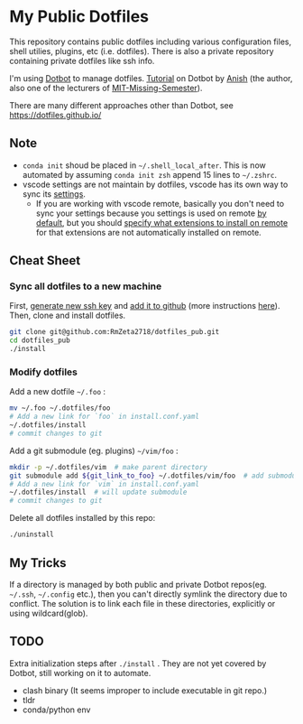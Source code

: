 # My Public Dotfiles

This repository contains public dotfiles including various configuration files, shell utilies, plugins, etc (i.e. dotfiles). There is also a private repository containing private dotfiles like ssh info. 

I'm using [Dotbot](https://github.com/anishathalye/dotbot) to manage dotfiles. [Tutorial](https://www.anishathalye.com/2014/08/03/managing-your-dotfiles/) on Dotbot by [Anish](https://www.anishathalye.com/) (the author, also one of the lecturers of [MIT-Missing-Semester](https://missing.csail.mit.edu/)).

There are many different approaches other than Dotbot, see https://dotfiles.github.io/

## Note

- `conda init` shoud be placed in `~/.shell_local_after`. This is now automated by assuming `conda init zsh` append 15 lines to `~/.zshrc`.
- vscode settings are not maintain by dotfiles, vscode has its own way to sync its [settings](https://code.visualstudio.com/docs/editor/settings-sync).
  - If you are working with vscode remote, basically you don't need to sync your settings because you settings is used on remote [by default](https://code.visualstudio.com/docs/remote/ssh#_ssh-hostspecific-settings), but you should [specify what extensions to install on remote](https://code.visualstudio.com/docs/remote/ssh#_always-installed-extensions) for that extensions are not automatically installed on remote.

## Cheat Sheet

### Sync all dotfiles to a new machine

First, [generate new ssh key](https://docs.github.com/cn/authentication/connecting-to-github-with-ssh/generating-a-new-ssh-key-and-adding-it-to-the-ssh-agent) and [add it to github](https://docs.github.com/cn/authentication/connecting-to-github-with-ssh/adding-a-new-ssh-key-to-your-github-account) (more instructions [here](https://github.com/calvinbui/dotfiles)). Then, clone and install dotfiles.

```bash
git clone git@github.com:RmZeta2718/dotfiles_pub.git
cd dotfiles_pub
./install
```

### Modify dotfiles

Add a new dotfile `~/.foo` :

```bash
mv ~/.foo ~/.dotfiles/foo
# Add a new link for `foo` in install.conf.yaml
~/.dotfiles/install
# commit changes to git
```

Add a git submodule (eg. plugins) `~/vim/foo` :

```bash
mkdir -p ~/.dotfiles/vim  # make parent directory
git submodule add ${git_link_to_foo} ~/.dotfiles/vim/foo  # add submodule
# Add a new link for `vim` in install.conf.yaml
~/.dotfiles/install  # will update submodule
# commit changes to git
```

Delete all dotfiles installed by this repo:

```bash
./uninstall
```

## My Tricks

If a directory is managed by both public and private Dotbot repos(eg. `~/.ssh`, `~/.config` etc.), then you can't directly symlink the directory due to conflict. The solution is to link each file in these directories, explicitly or using wildcard(glob).

<!-- 
You can create a symlink inside a git submodule. See `~/.oh-my-zsh/custom/` . Note:
- The symlink path should be ignored in the submodule.
- The symlink should be created after clone (submodule update) , order specified in `install.conf.yaml` . If clone failed during install, uninstall all symlinks (`./uninstall`), then clone/install again. 
-->

## TODO

Extra initialization steps after `./install` . They are not yet covered by Dotbot, still working on it to automate.

- clash binary (It seems improper to include executable in git repo.)
- tldr
- conda/python env
